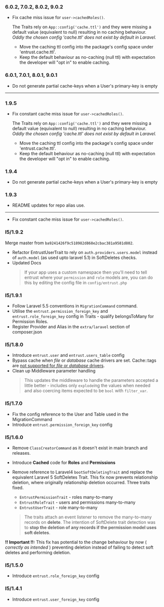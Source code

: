 ### 6.0.2, 7.0.2, 8.0.2, 9.0.2

- Fix cache miss issue for `user->cachedRoles()`.

  The Traits rely on `App::config('cache.ttl')` and they were missing a default value (equivalent to null) resulting in no caching behaviour.
  _Oddly the chosen config 'cache.ttl' does not exist by default in Laravel._

  - Move the caching ttl config into the package's config space under 'entrust.cache.ttl'.
  - Keep the default behaviour as no-caching (null ttl) with expectation the developer will "opt in" to enable caching.

### 6.0.1, 7.0.1, 8.0.1, 9.0.1

- Do not generate partial cache-keys when a User's primary-key is empty

----

### 1.9.5

- Fix constant cache miss issue for `user->cachedRoles()`.

  The Traits rely on `App::config('cache.ttl')` and they were missing a default value (equivalent to null) resulting in no caching behaviour.
  _Oddly the chosen config 'cache.ttl' does not exist by default in Laravel._

  - Move the caching ttl config into the package's config space under 'entrust.cache.ttl'.
  - Keep the default behaviour as no-caching (null ttl) with expectation the developer will "opt in" to enable caching.

### 1.9.4

- Do not generate partial cache-keys when a User's primary-key is empty

### 1.9.3

- README updates for repo alias use.

----

- Fix constant cache miss issue for `user->cachedRoles()`.
### l5/1.9.2
Merge master from `ba9241426f9c518982d868e2cbac381a9581d802`.

- Refactor EntrustUserTrait to rely on `auth.providers.users.model` instead of `auth.model` (as used upto laravel 5.1) in SoftDeletes checks.
- Updated Docs
    > If your app uses a custom namespace then you'll need to tell entrust where your `permission` and `role` models are, you can do this by editing the config file in `config/entrust.php`

### l5/1.9.1

- Follow Laravel 5.5 conventions in `MigrationCommand` command.
- Utilise the `entrust.permission_foreign_key` and `entrust.role_foreign_key` config in Traits - qualify belongsToMany for Permission Roles.
- Register Provider and Alias in the `extra/laravel` section of composer.json

### l5/1.8.0

- Introduce `entrust.user` and `entrust.users_table` config
- Bypass cache when _file_ or _database_ cache drivers are set. Cache::tags are [not supported for _file_ or _database_ drivers](https://laravel.com/docs/5.5/cache#cache-tags).
- Clean up Middleware parameter handling
    > This updates the middleware to handle the parameters accepted a little better - includes only `explode`ing the values
    when needed and also coercing items expected to be `bool` with `filter_var`.

### l5/1.7.0

- Fix the config reference to the User and Table used in the MigrationCommand
- Introduce `entrust.permission_foreign_key` config

### l5/1.6.0

- Remove `ClassCreatorCommand` as it doesn't exist in main branch and releases.
- Introduce **Cached** code for **Roles** and **Permissions**

- Remove reference to Laravel4 `bootSoftDeletingTrait` and replace the equivalent Laravel 5 SoftDeletes Trait.
  This fix now prevents relationship deletion, where originally relationship deletion occurred. Three traits fixed.

    - `EntrustPermissionTrait` - roles many-to-many
    - `EntrustRoleTrait` - users and permissions many-to-many
    - `EntrustUserTrait` - role many-to-many

    > The traits attach an event listener to remove the many-to-many records on __delete__.
    The intention of SoftDelete trait detection was to __stop the deletion of any records if the permission model uses soft deletes__.

__!! Important !!:__ This fix has potential to the change behaviour by now ( _correctly as intended_ ) preventing deletion 
instead of failing to detect soft deletes and performing deletion.

### l5/1.5.0

- Introduce `entrust.role_foreign_key` config

### l5/1.4.1

- Introduce `entrust.user_foreign_key` config 
